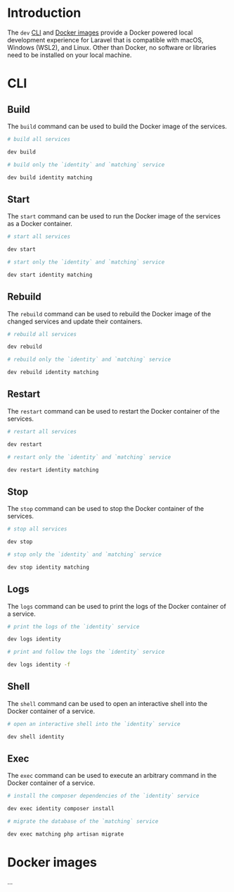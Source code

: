 # Introduction

The `dev` [CLI](#cli) and [Docker images](#docker-images) provide a Docker powered local development experience for Laravel that is compatible with macOS, Windows (WSL2), and Linux. Other than Docker, no software or libraries need to be installed on your local machine.

# CLI

## Build

The `build` command can be used to build the Docker image of the services.

```bash
# build all services

dev build

# build only the `identity` and `matching` service

dev build identity matching
```

## Start

The `start` command can be used to run the Docker image of the services as a Docker container.

```bash
# start all services

dev start

# start only the `identity` and `matching` service

dev start identity matching
```

## Rebuild

The `rebuild` command can be used to rebuild the Docker image of the changed services and update their containers.

```bash
# rebuild all services

dev rebuild

# rebuild only the `identity` and `matching` service

dev rebuild identity matching
```

## Restart

The `restart` command can be used to restart the Docker container of the services.

```bash
# restart all services

dev restart

# restart only the `identity` and `matching` service

dev restart identity matching
```

## Stop

The `stop` command can be used to stop the Docker container of the services.

```bash
# stop all services

dev stop

# stop only the `identity` and `matching` service

dev stop identity matching
```

## Logs

The `logs` command can be used to print the logs of the Docker container of a service.

```bash
# print the logs of the `identity` service

dev logs identity

# print and follow the logs the `identity` service

dev logs identity -f
```

## Shell

The `shell` command can be used to open an interactive shell into the Docker container of a service.

```bash
# open an interactive shell into the `identity` service

dev shell identity
```

## Exec

The `exec` command can be used to execute an arbitrary command in the Docker container of a service.

```bash
# install the composer dependencies of the `identity` service

dev exec identity composer install

# migrate the database of the `matching` service

dev exec matching php artisan migrate
```

# Docker images

...